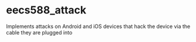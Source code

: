 eecs588_attack
==============

Implements attacks on Android and iOS devices that hack the device via the cable they are plugged into
